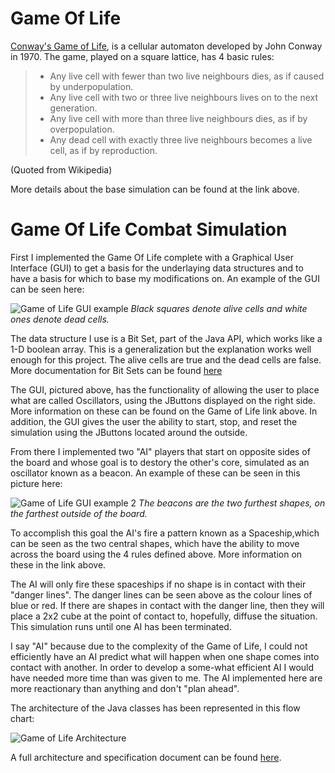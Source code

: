 # Game Of Life
[Conway's Game of Life](https://en.wikipedia.org/wiki/Conway%27s_Game_of_Life), is a cellular automaton developed by John Conway in 1970.  The game, played on a square lattice, has 4 basic rules:

> * Any live cell with fewer than two live neighbours dies, as if caused by underpopulation.
> * Any live cell with two or three live neighbours lives on to the next generation.
> * Any live cell with more than three live neighbours dies, as if by overpopulation.
> * Any dead cell with exactly three live neighbours becomes a live cell, as if by reproduction.

(Quoted from Wikipedia)

More details about the base simulation can be found at the link above.

# Game Of Life Combat Simulation
First I implemented the Game Of Life complete with a Graphical User Interface (GUI) to get a basis for the underlaying data structures and to have a basis for which to base my modifications on.  An example of the GUI can be seen here:

![Game of Life GUI example](http://i.imgur.com/OT4i5lv.png)
*Black squares denote alive cells and white ones denote dead cells.*

The data structure I use is a Bit Set, part of the Java API, which works like a 1-D boolean array.  This is a generalization but the explanation works well enough for this project.  The alive cells are true and the dead cells are false.  More documentation for Bit Sets can be found [here](https://docs.oracle.com/javase/7/docs/api/java/util/BitSet.html)

The GUI, pictured above, has the functionality of allowing the user to place what are called Oscillators, using the JButtons displayed on the right side.  More information on these can be found on the Game of Life link above.  In addition, the GUI gives the user the ability to start, stop, and reset the simulation using the JButtons located around the outside.

From there I implemented two "AI" players that start on opposite sides of the board and whose goal is to destory the other's core, simulated as an oscillator known as a beacon.  An example of these can be seen in this picture here:

![Game of Life GUI example 2](http://i.imgur.com/fYq1oie.png)
*The beacons are the two furthest shapes, on the farthest outside of the board.*

To accomplish this goal the AI's fire a pattern known as a Spaceship,which can be seen as the two central shapes, which have the ability to move across the board using the 4 rules defined above.  More information on these in the link above.  

The AI will only fire these spaceships if no shape is in contact with their "danger lines".  The danger lines can be seen above as the colour lines of blue or red.  If there are shapes in contact with the danger line, then they will place a 2x2 cube at the point of contact to, hopefully, diffuse the situation.  This simulation runs until one AI has been terminated.

I say "AI" because due to the complexity of the Game of Life, I could not efficiently have an AI predict what will happen when one shape comes into contact with another.  In order to develop a some-what efficient AI I would have needed more time than was given to me.  The AI implemented here are more reactionary than anything and don't "plan ahead".

The architecture of the Java classes has been represented in this flow chart:

![Game of Life Architecture](http://i.imgur.com/oSCyxZj.png)

A full architecture and specification document can be found [here](https://docs.google.com/document/d/1nEJAF2Lxzvt0OO2f8BLdcYJglFEIvV6CWUI_S4EPzoM/edit?usp=sharing).
